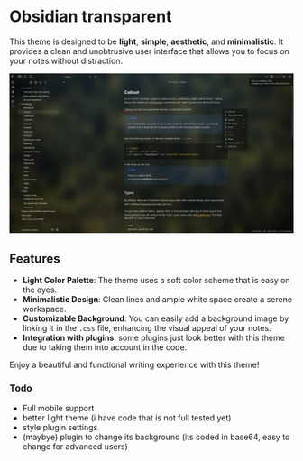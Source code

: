 # Obsidian transparent

This theme is designed to be **light**, **simple**, **aesthetic**, and **minimalistic**. It provides a clean and unobtrusive user interface that allows you to focus on your notes without distraction.

![screnshoot](preview.png)
## Features

- **Light Color Palette**: The theme uses a soft color scheme that is easy on the eyes.
- **Minimalistic Design**: Clean lines and ample white space create a serene workspace.
- **Customizable Background**: You can easily add a background image by linking it in the `.css` file, enhancing the visual appeal of your notes.
- **Integration with plugins**: some plugins just look better with this theme due to taking them into account in the code.

Enjoy a beautiful and functional writing experience with this theme!


### Todo

- Full mobile support
- better light theme (i have code that is not full tested yet)
- style plugin settings
- (maybye) plugin to change its background (its coded in base64, easy to change for advanced users)

